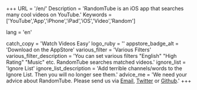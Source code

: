 +++
URL = '/en/'
Description  = 'RandomTube is an iOS app that searches many cool videos on YouTube.'
Keywords = ['YouTube','App','iPhone','iPad','iOS','Video','Random']

lang = 'en'

catch_copy  = 'Watch Videos Easy'
logo_ruby  = ''
appstore_badge_alt  = 'Download on the AppStore'
various_filter  = 'Various Filters'
various_filter_description  = 'You can set various filters "English" "High Rating" "Music" etc. RandomTube searches matched videos.'
ignore_list  = 'Ignore List'
ignore_list_description  = 'Add terrible channels/words to the Ignore List. Then you will no longer see them.'
advice_me = 'We need your advice about RandomTube. Please send us via <a href="%s">Email</a>, <a href="%s">Twitter</a> or <a href="%s">Github</a>.'
+++